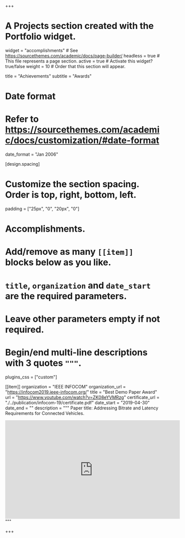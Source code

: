 +++
# A Projects section created with the Portfolio widget.
widget = "accomplishments"  # See https://sourcethemes.com/academic/docs/page-builder/
headless = true  # This file represents a page section.
active = true  # Activate this widget? true/false
weight = 10  # Order that this section will appear.

title = "Achievements"
subtitle = "Awards"

# Date format
#   Refer to https://sourcethemes.com/academic/docs/customization/#date-format
date_format = "Jan 2006"

[design.spacing]
  # Customize the section spacing. Order is top, right, bottom, left.
  padding = ["25px", "0", "20px", "0"]

# Accomplishments.
#   Add/remove as many `[[item]]` blocks below as you like.
#   `title`, `organization` and `date_start` are the required parameters.
#   Leave other parameters empty if not required.
#   Begin/end multi-line descriptions with 3 quotes `"""`.

plugins_css = ["custom"]


[[item]]
  organization = "IEEE INFOCOM"
  organization_url = "https://infocom2019.ieee-infocom.org/"
  title = "Best Demo Paper Award"
  url = "https://www.youtube.com/watch?v=ZK08eYVMRzg"
  certificate_url = "./../publication/infocom-19/certificate.pdf"
  date_start = "2019-04-30"
  date_end = ""
  description = """
  Paper title: Addressing Bitrate and Latency Requirements for Connected Vehicles.
<iframe width="560" height="315" src="https://www.youtube.com/embed/ZK08eYVMRzg" frameborder="0" allow="accelerometer; encrypted-media; gyroscope; picture-in-picture" allowfullscreen></iframe>
  """

+++
